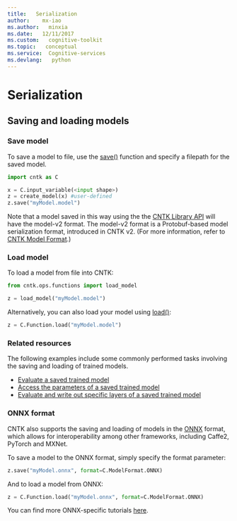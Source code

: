 ```yaml
---
title:   Serialization
author:    mx-iao
ms.author:   minxia
ms.date:   12/11/2017
ms.custom:   cognitive-toolkit
ms.topic:   conceptual
ms.service:  Cognitive-services
ms.devlang:   python
---
```


# Serialization

## Saving and loading models

### Save model

To save a model to file, use the [save()](https://cntk.ai/pythondocs/cntk.ops.functions.html#cntk.ops.functions.Function.save) function and specify a filepath for the saved model.
```Python
import cntk as C

x = C.input_variable(<input shape>)
z = create_model(x) #user-defined 
z.save("myModel.model")
``` 

Note that a model saved in this way using the the [CNTK Library API](https://docs.microsoft.com/en-us/cognitive-toolkit/cntk-library-api) will have the model-v2 format. The model-v2 format is a Protobuf-based model serialization format, introduced in CNTK v2. (For more information, refer to [CNTK Model Format](https://docs.microsoft.com/en-us/cognitive-toolkit/CNTK-model-format).)

### Load model
To load a model from file into CNTK:
```Python
from cntk.ops.functions import load_model

z = load_model("myModel.model")
```
Alternatively, you can also load your model using [load()](https://cntk.ai/pythondocs/cntk.ops.functions.html?highlight=load_model#cntk.ops.functions.Function.load):
```Python
z = C.Function.load("myModel.model")
```
### Related resources
The following examples include some commonly performed tasks involving the saving and loading of trained models.
* [Evaluate a saved trained model](https://docs.microsoft.com/en-us/cognitive-toolkit/How-do-I-Evaluate-models-in-Python#evaluate-a-saved-convolutional-network)
* [Access the parameters of a saved trained model](https://docs.microsoft.com/en-us/cognitive-toolkit/How-do-I-Read-Things-in-Python#load-model-and-access-network-weights-parameters)
* [Evaluate and write out specific layers of a saved trained model](https://github.com/Microsoft/CNTK/tree/master/Examples/Image/FeatureExtraction)  

### ONNX format
CNTK also supports the saving and loading of models in the [ONNX](http://onnx.ai/) format, which allows for interoperability among other frameworks, including Caffe2, PyTorch and MXNet. 

To save a model to the ONNX format, simply specify the format parameter:
```Python
z.save("myModel.onnx", format=C.ModelFormat.ONNX)
```
And to load a model from ONNX:
```Python
z = C.Function.load("myModel.onnx", format=C.ModelFormat.ONNX)
```
You can find more ONNX-specific tutorials [here](https://github.com/onnx/tutorials).
